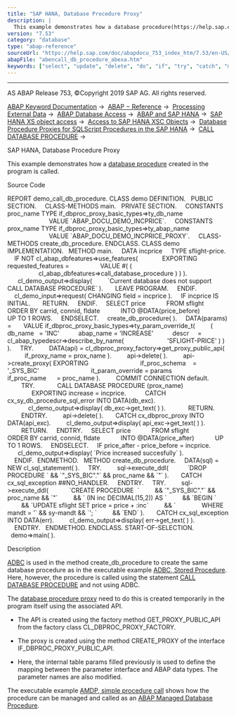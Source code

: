 ```yaml
---
title: "SAP HANA, Database Procedure Proxy"
description: |
  This example demonstrates how a database procedure(https://help.sap.com/doc/abapdocu_753_index_htm/7.53/en-US/abendatabase_procedure_glosry.htm 'Glossary Entry') created in the program is called. Source Code REPORT demo_call_db_procedure. CLASS demo DEFINITION. PUBLIC SECTION. CLASS-METHODS mai
version: "7.53"
category: "database"
type: "abap-reference"
sourceUrl: "https://help.sap.com/doc/abapdocu_753_index_htm/7.53/en-US/abencall_db_procedure_abexa.htm"
abapFile: "abencall_db_procedure_abexa.htm"
keywords: ["select", "update", "delete", "do", "if", "try", "catch", "method", "class", "data", "types", "internal-table", "abencall", "procedure", "abexa"]
---
```


* * *

AS ABAP Release 753, ©Copyright 2019 SAP AG. All rights reserved.

[ABAP Keyword Documentation](https://help.sap.com/doc/abapdocu_753_index_htm/7.53/en-US/abenabap.htm) →  [ABAP − Reference](https://help.sap.com/doc/abapdocu_753_index_htm/7.53/en-US/abenabap_reference.htm) →  [Processing External Data](https://help.sap.com/doc/abapdocu_753_index_htm/7.53/en-US/abenabap_language_external_data.htm) →  [ABAP Database Access](https://help.sap.com/doc/abapdocu_753_index_htm/7.53/en-US/abenabap_sql.htm) →  [ABAP and SAP HANA](https://help.sap.com/doc/abapdocu_753_index_htm/7.53/en-US/abenabap_hana.htm) →  [SAP HANA XS object access](https://help.sap.com/doc/abapdocu_753_index_htm/7.53/en-US/abensap_hana_access.htm) →  [Access to SAP HANA XSC Objects](https://help.sap.com/doc/abapdocu_753_index_htm/7.53/en-US/abensap_hana_access_xsc.htm) →  [Database Procedure Proxies for SQLScript Procedures in the SAP HANA](https://help.sap.com/doc/abapdocu_753_index_htm/7.53/en-US/abensql_script.htm) →  [CALL DATABASE PROCEDURE](https://help.sap.com/doc/abapdocu_753_index_htm/7.53/en-US/abapcall_database_procedure.htm) → 

SAP HANA, Database Procedure Proxy

This example demonstrates how a [database procedure](https://help.sap.com/doc/abapdocu_753_index_htm/7.53/en-US/abendatabase_procedure_glosry.htm "Glossary Entry") created in the program is called.

Source Code

REPORT demo\_call\_db\_procedure.
CLASS demo DEFINITION.
  PUBLIC SECTION.
    CLASS-METHODS main.
  PRIVATE SECTION.
    CONSTANTS proc\_name TYPE if\_dbproc\_proxy\_basic\_types=>ty\_db\_name
                        VALUE \`ABAP\_DOCU\_DEMO\_INCPRICE\`.
    CONSTANTS prox\_name TYPE if\_dbproc\_proxy\_basic\_types=>ty\_abap\_name
                        VALUE \`ABAP\_DOCU\_DEMO\_INCPRICE\_PROXY\`.
    CLASS-METHODS create\_db\_procedure.
ENDCLASS.
CLASS demo IMPLEMENTATION.
  METHOD main.
    DATA incprice     TYPE sflight-price.
    IF NOT cl\_abap\_dbfeatures=>use\_features(
             EXPORTING
               requested\_features =
                 VALUE #( (
                  cl\_abap\_dbfeatures=>call\_database\_procedure ) ) ).
      cl\_demo\_output=>display(
        \`Current database does not support CALL DATABASE PROCEDURE\` ).
      LEAVE PROGRAM.
    ENDIF.
    cl\_demo\_input=>request( CHANGING field = incprice ).
    IF incprice IS INITIAL.
      RETURN.
    ENDIF.
    SELECT price
           FROM sflight
           ORDER BY carrid, connid, fldate
           INTO @DATA(price\_before)
           UP TO 1 ROWS.
    ENDSELECT.
    create\_db\_procedure( ).
    DATA(params) =
      VALUE if\_dbproc\_proxy\_basic\_types=>ty\_param\_override\_t(
        ( db\_name   = 'INC'
          abap\_name = 'INCREASE'
          descr     = cl\_abap\_typedescr=>describe\_by\_name(
                        'SFLIGHT-PRICE' ) ) ).
    TRY.
        DATA(api) = cl\_dbproc\_proxy\_factory=>get\_proxy\_public\_api(
          if\_proxy\_name = prox\_name ).
        api->delete( ).
        api->create\_proxy( EXPORTING
                             if\_proc\_schema    = '\_SYS\_BIC'
                             it\_param\_override = params
                             if\_proc\_name      = proc\_name ).
        COMMIT CONNECTION default.
        TRY.
            CALL DATABASE PROCEDURE (prox\_name)
              EXPORTING increase = incprice.
          CATCH cx\_sy\_db\_procedure\_sql\_error INTO DATA(db\_exc).
            cl\_demo\_output=>display( db\_exc->get\_text( ) ).
            RETURN.
        ENDTRY.
        api->delete( ).
      CATCH cx\_dbproc\_proxy INTO DATA(api\_exc).
        cl\_demo\_output=>display( api\_exc->get\_text( ) ).
        RETURN.
    ENDTRY.
    SELECT price
           FROM sflight
           ORDER BY carrid, connid, fldate
           INTO @DATA(price\_after)
           UP TO 1 ROWS.
    ENDSELECT.
    IF price\_after - price\_before = incprice.
      cl\_demo\_output=>display( \`Price increased succesfully\` ).
    ENDIF.  ENDMETHOD.
  METHOD create\_db\_procedure.
    DATA(sql) = NEW cl\_sql\_statement( ).
    TRY.
        sql->execute\_ddl(
          \`DROP PROCEDURE \` && \`"\_SYS\_BIC"."\` && proc\_name && \`"\` ).
      CATCH cx\_sql\_exception ##NO\_HANDLER.
    ENDTRY.
    TRY.
        sql->execute\_ddl(
           \`CREATE PROCEDURE  \`
        && \`"\_SYS\_BIC"."\` && proc\_name && \`"\`
        && \` (IN inc DECIMAL(15,2)) AS \`
        && \`BEGIN \`
        && \`UPDATE sflight SET price = price + :inc\`
        && \`               WHERE mandt = '\` && sy-mandt && \`'; \`
        && \`END\` ).
      CATCH cx\_sql\_exception INTO DATA(err).
        cl\_demo\_output=>display( err->get\_text( ) ).
    ENDTRY.
  ENDMETHOD.
ENDCLASS.
START-OF-SELECTION.
  demo=>main( ).

Description

[ADBC](https://help.sap.com/doc/abapdocu_753_index_htm/7.53/en-US/abenadbc_glosry.htm "Glossary Entry") is used in the method create\_db\_procedure to create the same database procedure as in the executable example [ADBC, Stored Procedure](https://help.sap.com/doc/abapdocu_753_index_htm/7.53/en-US/abenadbc_procedure_abexa.htm). Here, however, the procedure is called using the statement [CALL DATABASE PROCEDURE](https://help.sap.com/doc/abapdocu_753_index_htm/7.53/en-US/abapcall_database_procedure.htm) and not using ADBC.

The [database procedure proxy](https://help.sap.com/doc/abapdocu_753_index_htm/7.53/en-US/abendatabase_proc_proxy_glosry.htm "Glossary Entry") need to do this is created temporarily in the program itself using the associated API.

-   The API is created using the factory method GET\_PROXY\_PUBLIC\_API from the factory class CL\_DBPROC\_PROXY\_FACTORY.

-   The proxy is created using the method CREATE\_PROXY of the interface IF\_DBPROC\_PROXY\_PUBLIC\_API.

-   Here, the internal table params filled previously is used to define the mapping between the parameter interface and ABAP data types. The parameter names are also modified.

The executable example [AMDP, simple procedure call](https://help.sap.com/doc/abapdocu_753_index_htm/7.53/en-US/abenamdp_abexa.htm) shows how the procedure can be managed and called as an [ABAP Managed Database Procedure](https://help.sap.com/doc/abapdocu_753_index_htm/7.53/en-US/abenamdp.htm).